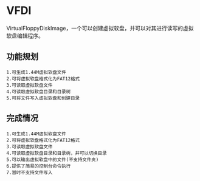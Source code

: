 # VFDI
 VirtualFloppyDiskImage，一个可以创建虚拟软盘，并可以对其进行读写的虚拟软盘编辑程序。
## 功能规划

    1.可生成1.44M虚拟软盘文件
    2.可将虚拟软盘格式化为FAT12格式
    3.可读取虚拟软盘文件
    4.可读取虚拟软盘目录和目录树
    5.可将文件写入虚拟软盘和创建目录

## 完成情况

    1.可生成1.44M虚拟软盘文件
    2.可将虚拟软盘格式化为FAT12格式
    3.可读取虚拟软盘文件
    4.可读取虚拟软盘目录和目录树，并可以切换目录
	5.可以输出虚拟软盘中的文件(不支持文件夹)
	6.提供了简易的控制台命令执行
	7.暂时不支持文件写入
